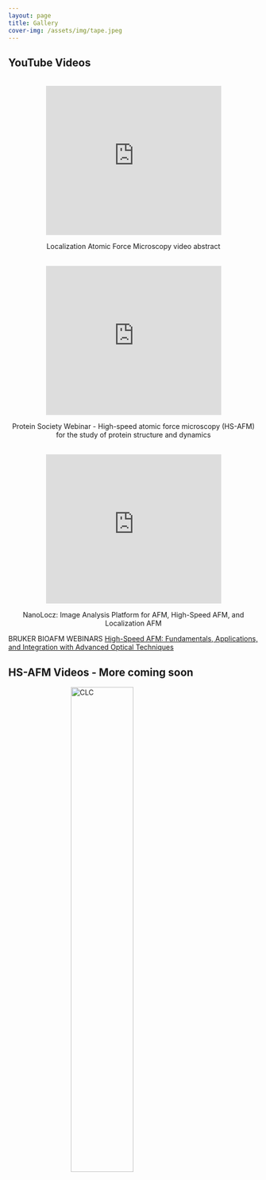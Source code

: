 ```yaml
---
layout: page
title: Gallery
cover-img: /assets/img/tape.jpeg
---
```

## YouTube Videos
<br>
<iframe src="https://www.youtube.com/embed/YhIELjy4fak" frameborder="0" allow="accelerometer; autoplay; clipboard-write; encrypted-media; gyroscope; picture-in-picture" allowfullscreen></iframe>
<p style="text-align: center;">Localization Atomic Force Microscopy video abstract</p>
<br>
<iframe src="https://www.youtube.com/embed/STA5EVkzjk8" frameborder="0" allow="accelerometer; autoplay; clipboard-write; encrypted-media; gyroscope; picture-in-picture" allowfullscreen></iframe>
<p style="text-align: center;">Protein Society Webinar - High-speed atomic force microscopy (HS-AFM) for the study of protein structure and dynamics</p>
<br>
<iframe src="https://www.youtube.com/embed/STA5EVkzjk8" frameborder="0" allow="accelerometer; autoplay; clipboard-write; encrypted-media; gyroscope; picture-in-picture" allowfullscreen></iframe>
<p style="text-align: center;">NanoLocz: Image Analysis Platform for AFM, High-Speed AFM, and Localization AFM</p>

BRUKER BIOAFM WEBINARS [High-Speed AFM: Fundamentals, Applications, and Integration with Advanced Optical Techniques](https://www.bruker.com/en/news-and-events/webinars/2024/high-speed-afm-fundamentals-applications-and-integration-with-advanced-optical-techniques.html)

## HS-AFM Videos - More coming soon
<head>
<meta name="viewport" content="width=device-width, initial-scale=1">
<style>
img {
  display: block;
  margin-left: auto;
  margin-right: auto;
  width: 50%;
}
iframe {
  display: block;
  margin-left: auto;
  margin-right: auto;
  width: 70%;
  height: 300px;
}
</style>
</head>
<img src="/assets/img/CLC.gif" alt="CLC">
<br>


